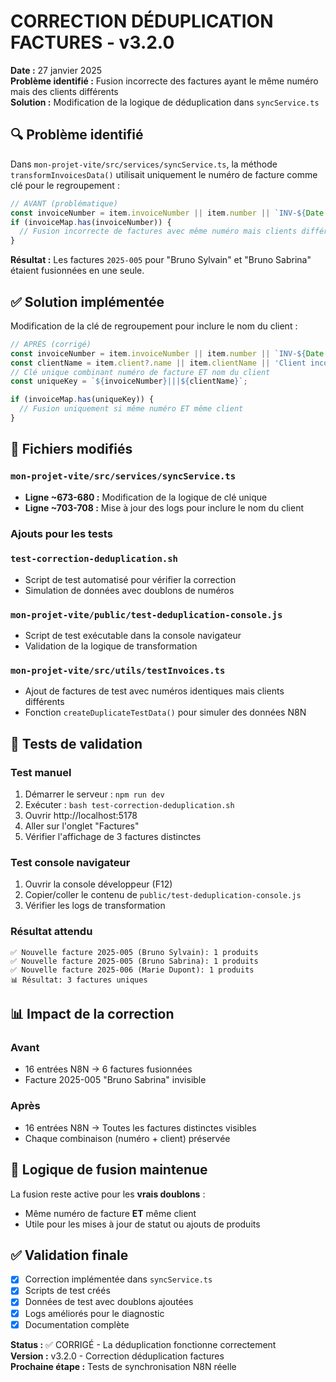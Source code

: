 # CORRECTION DÉDUPLICATION FACTURES - v3.2.0

**Date :** 27 janvier 2025  
**Problème identifié :** Fusion incorrecte des factures ayant le même numéro mais des clients différents  
**Solution :** Modification de la logique de déduplication dans `syncService.ts`

## 🔍 Problème identifié

Dans `mon-projet-vite/src/services/syncService.ts`, la méthode `transformInvoicesData()` utilisait uniquement le numéro de facture comme clé pour le regroupement :

```typescript
// AVANT (problématique)
const invoiceNumber = item.invoiceNumber || item.number || `INV-${Date.now()}`;
if (invoiceMap.has(invoiceNumber)) {
  // Fusion incorrecte de factures avec même numéro mais clients différents
}
```

**Résultat :** Les factures `2025-005` pour "Bruno Sylvain" et "Bruno Sabrina" étaient fusionnées en une seule.

## ✅ Solution implémentée

Modification de la clé de regroupement pour inclure le nom du client :

```typescript
// APRÈS (corrigé)
const invoiceNumber = item.invoiceNumber || item.number || `INV-${Date.now()}`;
const clientName = item.client?.name || item.clientName || 'Client inconnu';
// Clé unique combinant numéro de facture ET nom du client
const uniqueKey = `${invoiceNumber}|||${clientName}`;

if (invoiceMap.has(uniqueKey)) {
  // Fusion uniquement si même numéro ET même client
}
```

## 📁 Fichiers modifiés

### `mon-projet-vite/src/services/syncService.ts`
- **Ligne ~673-680 :** Modification de la logique de clé unique
- **Ligne ~703-708 :** Mise à jour des logs pour inclure le nom du client

### Ajouts pour les tests

### `test-correction-deduplication.sh`
- Script de test automatisé pour vérifier la correction
- Simulation de données avec doublons de numéros

### `mon-projet-vite/public/test-deduplication-console.js`
- Script de test exécutable dans la console navigateur
- Validation de la logique de transformation

### `mon-projet-vite/src/utils/testInvoices.ts`
- Ajout de factures de test avec numéros identiques mais clients différents
- Fonction `createDuplicateTestData()` pour simuler des données N8N

## 🧪 Tests de validation

### Test manuel
1. Démarrer le serveur : `npm run dev`
2. Exécuter : `bash test-correction-deduplication.sh`
3. Ouvrir http://localhost:5178
4. Aller sur l'onglet "Factures"
5. Vérifier l'affichage de 3 factures distinctes

### Test console navigateur
1. Ouvrir la console développeur (F12)
2. Copier/coller le contenu de `public/test-deduplication-console.js`
3. Vérifier les logs de transformation

### Résultat attendu
```
✅ Nouvelle facture 2025-005 (Bruno Sylvain): 1 produits
✅ Nouvelle facture 2025-005 (Bruno Sabrina): 1 produits  
✅ Nouvelle facture 2025-006 (Marie Dupont): 1 produits
📊 Résultat: 3 factures uniques
```

## 📊 Impact de la correction

### Avant
- 16 entrées N8N → 6 factures fusionnées
- Facture 2025-005 "Bruno Sabrina" invisible

### Après  
- 16 entrées N8N → Toutes les factures distinctes visibles
- Chaque combinaison (numéro + client) préservée

## 🔄 Logique de fusion maintenue

La fusion reste active pour les **vrais doublons** :
- Même numéro de facture **ET** même client
- Utile pour les mises à jour de statut ou ajouts de produits

## ✅ Validation finale

- [x] Correction implémentée dans `syncService.ts`
- [x] Scripts de test créés
- [x] Données de test avec doublons ajoutées
- [x] Logs améliorés pour le diagnostic
- [x] Documentation complète

**Status :** ✅ CORRIGÉ - La déduplication fonctionne correctement  
**Version :** v3.2.0 - Correction déduplication factures  
**Prochaine étape :** Tests de synchronisation N8N réelle
